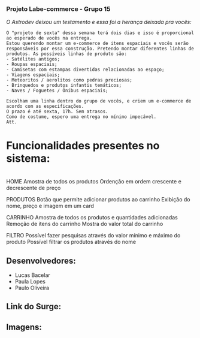 ### Projeto Labe-commerce - Grupo 15

<i>O Astrodev deixou um testamento e essa foi a herança deixada pra vocês:</i>

```Caros alunos,
O "projeto de sexta" dessa semana terá dois dias e isso é proporcional ao esperado de vocês na entrega. 
Estou querendo montar um e-commerce de itens espaciais e vocês serão responsáveis por essa construção. Pretendo montar diferentes linhas de produtos. As possíveis linhas de produto são:
- Satélites antigos;
- Roupas espaciais;
- Camisetas com estampas divertidas relacionadas ao espaço;
- Viagens espaciais;
- Meteoritos / aerolitos como pedras preciosas;
- Brinquedos e produtos infantis temáticos;
- Naves / Foguetes / Ônibus espaciais;

Escolham uma linha dentro do grupo de vocês, e criem um e-commerce de acordo com as especificações.
O prazo é até sexta, 17h. Sem atrasos.
Como de costume, espero uma entrega no mínimo impecável.
Att.
```
**<h1>Funcionalidades presentes no sistema:</h1>** <br>
HOME
Amostra de todos os produtos
Ordenção em ordem crescente e decrescente de preço

PRODUTOS
Botão que permite adicionar produtos ao carrinho
Exibição do nome, preço e imagem em um card

CARRINHO
Amostra de todos os produtos e quantidades adicionadas
Remoção de itens do carrinho
Mostra do valor total do carrinho

FILTRO
Possível fazer pesquisas através do valor mínimo e máximo do produto
Possível filtrar os produtos através do nome


## Desenvolvedores:
- Lucas Bacelar
- Paula Lopes
- Paulo Oliveira

## Link do Surge:

## Imagens:

